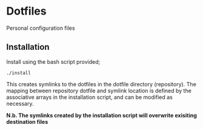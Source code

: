 # Dotfiles

Personal configuration files

## Installation

Install using the bash script provided;

```
./install
```

This creates symlinks to the dotfiles in the dotfile directory (repository). The mapping between repository dotfile and symlink location is defined by the associative arrays in the installation script, and can be modified as necessary. 

**N.b. The symlinks created by the installation script will overwrite exisiting destination files**
